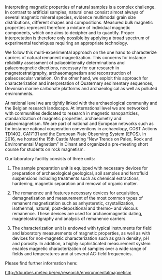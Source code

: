 Interpreting magnetic properties of natural samples is a complex
challenge. In contrast to artificial samples, natural ones consist
almost always of several magnetic mineral species, evidence multimodal
grain size distributions, different shapes and compositions. Measured
bulk magnetic properties represent therefore a mixture of individual
magnetic components, which one aims to decipher and to quantify. Proper
interpretation is therefore only possible by applying a broad spectrum
of experimental techniques requiring an appropriate technology.

We follow this multi-experimental approach on the one hand to
characterize carriers of natural remanent magnetization. This concerns
for instance reliability assessment of palaeointensity determinations
and palaeomagnetic directions, necessary for our research in
magnetostratigraphy, archaeomagnetism and reconstruction of
palaeosecular variation. On the other hand, we exploit this approach for
characterization and interpretation of Quaternary sedimentary sequences,
Devonian marine carbonate platforms and archaeological as well as
polluted environments.

At national level we are tightly linked with the archaeological
community and the Belgian research landscape. At international level we
are networked with communities dedicated to research in magnetic
nanoparticles, standardization of magnetic properties, archaeometry and
palaeomagnetism. We are part of national and European networks such as
for instance national cooperation conventions in archaeology, COST
Actions TD1402, CA17131 and the European Plate Observing System (EPOS).
In 2016, we hosted the 15th Castle Meeting “New Trends on Paleo, Rock
and Environmental Magnetism” in Dinant and organized a pre-meeting short
course for students on rock magnetism.

Our laboratory facility consists of three units:

1.  The sample preparation unit is equipped with necessary devices for
    preparation of archaeological geological, soil samples and
    ferrofluid suspensions including treatments such as chemical
    extractions, hardening, magnetic separation and removal of organic
    matter.

2.  The remanence unit features necessary devices for acquisition,
    demagnetisation and measurement of the most common types of remanent
    magnetization such as anhysteretic, crystallization, isothermal,
    natural, post-depositional and thermo- and viscous remanence. These
    devices are used for archaeomagnetic dating, magnetostratigraphy and
    analysis of remanence carriers.

3.  The characterization unit is endowed with typical instruments for
    field and laboratory measurements of magnetic properties, as well as
    with devices for non-magnetic characterization such as grain
    density, pH and porosity. In addition, a highly sophisticated
    measurement system enables magnetic characterization of samples over
    a wide range of fields and temperatures and at several AC-field
    frequencies.

Please find further information here:

http://dourbes.meteo.be/en/research/environmentalmagnetism
